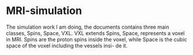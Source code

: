 MRI-simulation
==============

The simulation work I am doing, the documents contains three main classes, Spins, Space, VXL. VXL extends Spins, Space, represents
a voxel in MRI. Spins are the proton spins inside the voxel, while Space is the cubic space of the voxel including the vessels insi-
de it. 
